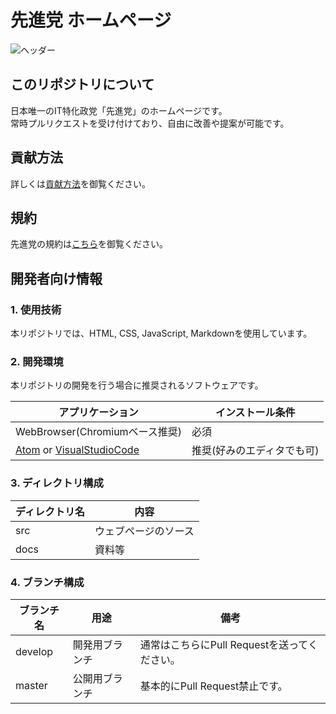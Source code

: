 # 先進党 ホームページ

![ヘッダー](https://github.com/senshintou/web-site/blob/master/docs/images/mainImg.jpg?raw=true)

## このリポジトリについて

日本唯一のIT特化政党「先進党」のホームページです。      
常時プルリクエストを受け付けており、自由に改善や提案が可能です。

## 貢献方法

詳しくは[貢献方法]()を御覧ください。

<!--

## 行動原則

詳しくは[行動原則]()を御覧ください。

-->

## 規約

先進党の規約は[こちら](https://github.com/senshintou/Terms)を御覧ください。

## 開発者向け情報

### 1. 使用技術

本リポジトリでは、HTML, CSS, JavaScript, Markdownを使用しています。

### 2. 開発環境

本リポジトリの開発を行う場合に推奨されるソフトウェアです。

|アプリケーション|インストール条件|
|-|-|
|WebBrowser(Chromiumベース推奨)|必須|
|[Atom](https://atom.io/) or [VisualStudioCode](https://azure.microsoft.com/ja-jp/products/visual-studio-code/)|推奨(好みのエディタでも可)|

### 3. ディレクトリ構成

|ディレクトリ名|内容|
|-|-|
|src|ウェブページのソース|
|docs|資料等|

### 4. ブランチ構成

|ブランチ名|用途|備考|
|-|-|-|
|develop|開発用ブランチ|通常はこちらにPull Requestを送ってください。|
|master|公開用ブランチ|基本的にPull Request禁止です。|

